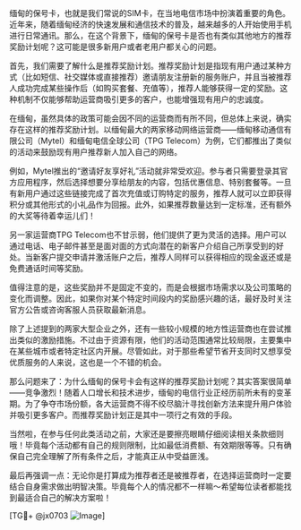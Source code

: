 缅甸的保号卡，也就是我们常说的SIM卡，在当地电信市场中扮演着重要的角色。近年来，随着缅甸经济的快速发展和通信技术的普及，越来越多的人开始使用手机进行日常通讯。那么，在这个背景下，缅甸的保号卡是否也有类似其他地方的推荐奖励计划呢？这可能是很多新用户或者老用户都关心的问题。

首先，我们需要了解什么是推荐奖励计划。推荐奖励计划是指现有用户通过某种方式（比如短信、社交媒体或直接推荐）邀请朋友注册新的服务账户，并且当被推荐人成功完成某些操作后（如购买套餐、充值等），推荐人能够获得一定的奖励。这种机制不仅能够帮助运营商吸引更多的客户，也能增强现有用户的忠诚度。

在缅甸，虽然具体的政策可能会因不同的运营商而有所不同，但总体上来说，确实存在这样的推荐奖励计划。以缅甸最大的两家移动网络运营商——缅甸移动通信有限公司（Mytel）和缅甸电信全球公司（TPG Telecom）为例，它们都推出了类似的活动来鼓励现有用户推荐新人加入自己的网络。

例如，Mytel推出的“邀请好友享好礼”活动就非常受欢迎。参与者只需要登录其官方应用程序，然后选择想要分享给朋友的内容，包括优惠信息、特别套餐等。一旦有新用户通过这些链接完成了首次充值或订购特定的服务，推荐人就可以立即获得积分或其他形式的小礼品作为回报。此外，如果推荐数量达到一定标准，还有额外的大奖等待着幸运儿们！

另一家运营商TPG Telecom也不甘示弱，他们提供了更为灵活的选择。用户可以通过电话、电子邮件甚至是面对面的方式向潜在的新客户介绍自己所享受到的好处。当新客户提交申请并激活账户之后，推荐人同样可以获得相应的现金返还或是免费通话时间等奖励。

值得注意的是，这些奖励并不是固定不变的，而是会根据市场需求以及公司策略的变化而调整。因此，如果你对某个特定时间段内的奖励感兴趣的话，最好及时关注官方公告或咨询客服人员获取最新消息。

除了上述提到的两家大型企业之外，还有一些较小规模的地方性运营商也在尝试推出类似的激励措施。不过由于资源有限，他们的活动范围通常比较局限，主要集中在某些城市或者特定社区内开展。尽管如此，对于那些希望节省开支同时又想享受优质服务的人来说，这也是一个不错的机会。

那么问题来了：为什么缅甸的保号卡会有这样的推荐奖励计划呢？其实答案很简单——竞争激烈！随着人口增长和技术进步，缅甸的电信行业正经历前所未有的变革期。为了争夺市场份额，各大运营商不得不绞尽脑汁寻找创新方法来提升用户体验并吸引更多客户。而推荐奖励计划正是其中一项行之有效的手段。

当然啦，在参与任何此类活动之前，大家还是要擦亮眼睛仔细阅读相关条款细则哦！毕竟每个活动都有自己的规则限制，比如最低消费额、有效期限等等。只有确保自己完全理解了所有条件之后，才能真正从中受益匪浅。

最后再强调一点：无论你是打算成为推荐者还是被推荐者，在选择运营商时一定要结合自身需求做出明智决策。毕竟每个人的情况都不一样嘛～希望每位读者都能找到最适合自己的解决方案啦！

[TG💪+ @jx0703 ![Image](https://github.com/user-attachments/assets/dbca1d08-cadb-493c-b0ec-ad6f7a83f270)]